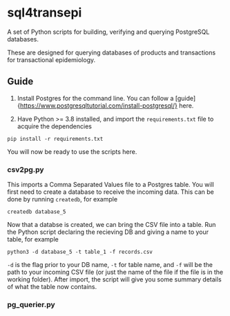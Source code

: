 # sql4transepi

A set of Python scripts for building, verifying and querying PostgreSQL databases.

These are designed for querying databases of products and transactions for transactional epidemiology.

## Guide

1. Install Postgres for the command line. You can follow a [guide]{https://www.postgresqltutorial.com/install-postgresql/} here. 

2. Have Python >= 3.8 installed, and import the `requirements.txt` file to acquire the dependencies

`pip install -r requirements.txt`

You will now be ready to use the scripts here.

### csv2pg.py

This imports a Comma Separated Values file to a Postgres table. You will first need to create a database to receive the incoming data. This can be done by running `createdb`, for example

`createdb database_5`

Now that a databse is created, we can bring the CSV file into a table. Run the Python script declaring the recieving DB and giving a name to your table, for example

`python3 -d database_5 -t table_1 -f records.csv`

`-d` is the flag prior to your DB name, `-t` for table name, and `-f` will be the path to your incoming CSV file (or just the name of the file if the file is in the working folder). After import, the script will give you some summary details of what the table now contains.

### pg_querier.py
